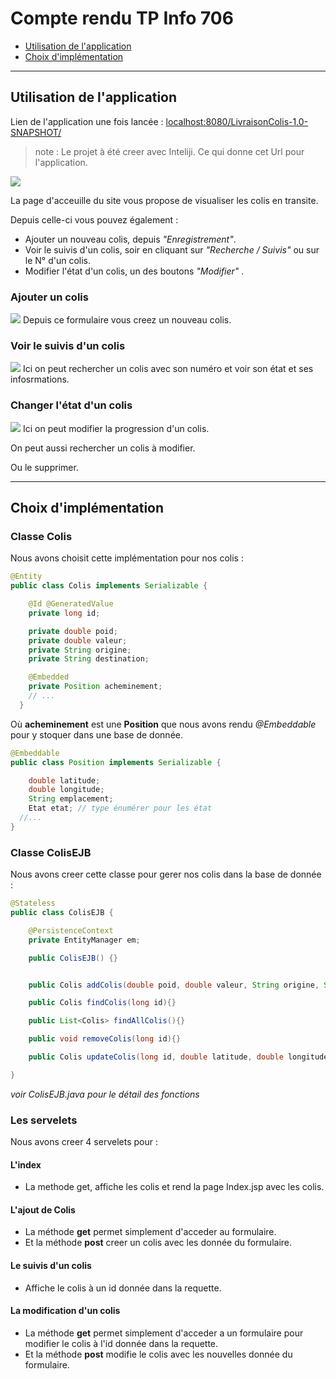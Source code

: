 # Compte rendu TP Info 706
- <a href="#1">Utilisation de l'application</a>
- <a href="#2">Choix d'implémentation</a>

---

<h2 id="1">Utilisation de l'application</h2>

Lien de l'application une fois lancée :
<a href="localhost:8080/LivraisonColis-1.0-SNAPSHOT/">localhost:8080/LivraisonColis-1.0-SNAPSHOT/</a>

> note : Le projet à été creer avec Inteliji. Ce qui donne cet Url pour l'application.

<img src="img/index.png"/>

La page d'acceuille du site vous propose de visualiser les colis en transite.

Depuis celle-ci vous pouvez également :
- Ajouter un nouveau colis, depuis *"Enregistrement"*.
- Voir le suivis d'un colis, soir en cliquant sur *"Recherche / Suivis"* ou sur le N° d'un colis.
- Modifier l'état d'un colis, un des boutons *"Modifier"* .

### Ajouter un colis
<img src="img/Enregistrement.png"/>
Depuis ce formulaire vous creez un nouveau colis.

### Voir le suivis d'un colis
<img src="img/Suivis.png"/>
Ici on peut rechercher un colis avec son numéro et voir son état et ses infosrmations.

### Changer l'état d'un colis
<img src="img/Progression.png"/>
Ici on peut modifier la progression d'un colis.

On peut aussi rechercher un colis à modifier.

Ou le supprimer.

---

<h2 id="2">Choix d'implémentation</h2>

### Classe Colis
Nous avons choisit cette implémentation pour nos colis :
```java
@Entity
public class Colis implements Serializable {

	@Id @GeneratedValue
	private long id;

    private double poid;
    private double valeur;
    private String origine;
    private String destination;

    @Embedded
    private Position acheminement;
    // ...
  }
```

Où **acheminement** est une **Position** que nous avons rendu *@Embeddable* pour y stoquer dans une base de donnée.
```java
@Embeddable
public class Position implements Serializable {

	double latitude;
	double longitude;
	String emplacement;
	Etat etat; // type énumérer pour les état
  //...
}
```


### Classe ColisEJB
Nous avons creer cette classe pour gerer nos colis dans la base de donnée :
```java
@Stateless
public class ColisEJB {

	@PersistenceContext
	private EntityManager em;

	public ColisEJB() {}


    public Colis addColis(double poid, double valeur, String origine, String destination, Position acheminement) {}

    public Colis findColis(long id){}

    public List<Colis> findAllColis(){}

    public void removeColis(long id){}

    public Colis updateColis(long id, double latitude, double longitude, String emplacement, Etat etat) {}

}
```
*voir ColisEJB.java pour le détail des fonctions*


### Les servelets
Nous avons creer 4 servelets pour :

#### L'index
- La methode get, affiche les colis et rend la page Index.jsp avec les colis.

#### L'ajout de Colis
- La méthode **get** permet simplement d'acceder au formulaire.
- Et la méthode **post** creer un colis avec les donnée du formulaire.

#### Le suivis d'un colis
- Affiche le colis à un id donnée dans la requette.

#### La modification d'un colis
- La méthode **get** permet simplement d'acceder a un formulaire pour modifier le colis à l'id donnée dans la requette.
- Et la méthode **post** modifie le colis avec les nouvelles donnée du formulaire.
